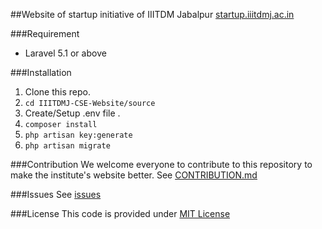 ##Website of startup initiative of IIITDM Jabalpur <a href="http://startup.iiitdmj.ac.in">startup.iiitdmj.ac.in</a>


###Requirement
* Laravel 5.1 or above


###Installation
1. Clone this repo.
2. `cd IIITDMJ-CSE-Website/source`
3. Create/Setup .env file .
4. `composer install`
5. `php artisan key:generate`
6. `php artisan migrate`

###Contribution
We welcome everyone to contribute to this repository to make the institute's website better.
See <a href="https://github.com/aanandshekharroy/startup.iiitdmj.ac.in/blob/master/CONTRIBUTION.md">CONTRIBUTION.md</a>

###Issues
See <a href="https://github.com/aanandshekharroy/startup.iiitdmj.ac.in/issues">issues</a>


###License
This code is provided under <a href="http://choosealicense.com/licenses/mit/">MIT License</a>
